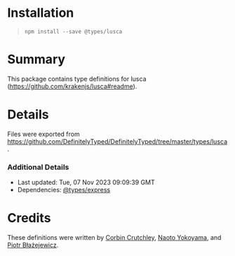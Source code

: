 # Installation
> `npm install --save @types/lusca`

# Summary
This package contains type definitions for lusca (https://github.com/krakenjs/lusca#readme).

# Details
Files were exported from https://github.com/DefinitelyTyped/DefinitelyTyped/tree/master/types/lusca.

### Additional Details
 * Last updated: Tue, 07 Nov 2023 09:09:39 GMT
 * Dependencies: [@types/express](https://npmjs.com/package/@types/express)

# Credits
These definitions were written by [Corbin Crutchley](https://github.com/crutchcorn), [Naoto Yokoyama](https://github.com/builtinnya), and [Piotr Błażejewicz](https://github.com/peterblazejewicz).
